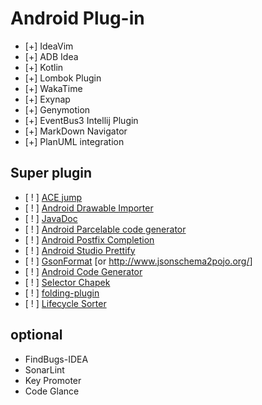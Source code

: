 # Android Plug-in

- [+] IdeaVim
- [+] ADB Idea
- [+] Kotlin
- [+] Lombok Plugin
- [+] WakaTime
- [+] Exynap
- [+] Genymotion
- [+] EventBus3 Intellij Plugin
- [+] MarkDown Navigator
- [+] PlanUML integration

## Super plugin

- [ ! ] [ACE jump](https://plugins.jetbrains.com/idea/plugin/7086-acejump)
- [ ! ] [Android Drawable Importer](https://plugins.jetbrains.com/idea/plugin/7658-android-drawable-importer)
- [ ! ] [JavaDoc](https://github.com/setial/intellij-javadocs)
- [ ! ] [Android Parcelable code generator](https://github.com/mcharmas/android-parcelable-intellij-plugin)
- [ ! ] [Android Postfix Completion](https://plugins.jetbrains.com/idea/plugin/7775-android-postfix-completion)
- [ ! ] [Android Studio Prettify](https://plugins.jetbrains.com/idea/plugin/7405-android-studio-prettify)
- [ ! ] [GsonFormat](https://plugins.jetbrains.com/androidstudio/plugin/7654-gsonformat) [or <http://www.jsonschema2pojo.org/>]
- [ ! ] [Android Code Generator](https://plugins.jetbrains.com/idea/plugin/7595-android-code-generator)
- [ ! ] [Selector Chapek](https://plugins.jetbrains.com/idea/plugin/7298-selectorchapek-for-android)
- [ ! ] [folding-plugin](https://github.com/dmytrodanylyk/folding-plugin)
- [ ! ] [Lifecycle Sorter](https://plugins.jetbrains.com/idea/plugin/7742-lifecycle-sorter)

## optional

- FindBugs-IDEA
- SonarLint
- Key Promoter
- Code Glance
